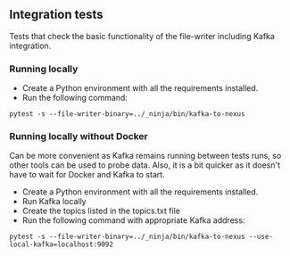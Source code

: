 ## Integration tests
Tests that check the basic functionality of the file-writer including Kafka integration.

### Running locally
- Create a Python environment with all the requirements installed.
- Run the following command:
```
pytest -s --file-writer-binary=../_ninja/bin/kafka-to-nexus 
```
### Running locally without Docker
Can be more convenient as Kafka remains running between tests runs, so other tools can be used to probe data.
Also, it is a bit quicker as it doesn't have to wait for Docker and Kafka to start.

- Create a Python environment with all the requirements installed.
- Run Kafka locally
- Create the topics listed in the topics.txt file
- Run the following command with appropriate Kafka address:
```
pytest -s --file-writer-binary=../_ninja/bin/kafka-to-nexus --use-local-kafka=localhost:9092
```